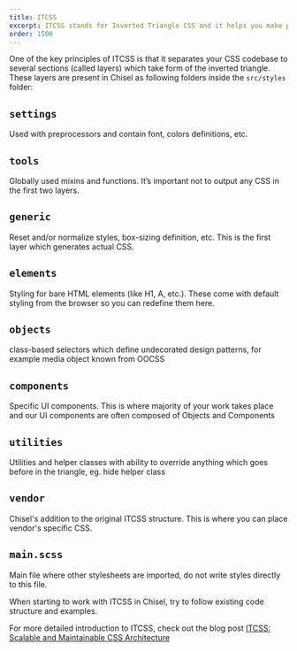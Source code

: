 ```yaml
---
title: ITCSS
excerpt: ITCSS stands for Inverted Triangle CSS and it helps you make project CSS scalable and maintainable.
order: 1500
---
```


One of the key principles of ITCSS is that it separates your CSS codebase to several sections (called layers) which take form of the inverted triangle. These layers are present in Chisel as following folders inside the `src/styles` folder:

## `settings`

Used with preprocessors and contain font, colors definitions, etc.

## `tools`

Globally used mixins and functions. It’s important not to output any CSS in the first two layers.

## `generic`

Reset and/or normalize styles, box-sizing definition, etc. This is the first layer which generates actual CSS.

## `elements`

Styling for bare HTML elements (like H1, A, etc.). These come with default styling from the browser so you can redefine them here.

## `objects`

class-based selectors which define undecorated design patterns, for example media object known from OOCSS

## `components`

Specific UI components. This is where majority of your work takes place and our UI components are often composed of Objects and Components

## `utilities`

Utilities and helper classes with ability to override anything which goes before in the triangle, eg. hide helper class

## `vendor`

Chisel's addition to the original ITCSS structure. This is where you can place vendor's specific CSS.

## `main.scss`

Main file where other stylesheets are imported, do not write styles directly to this file.

When starting to work with ITCSS in Chisel, try to follow existing code structure and examples.

For more detailed introduction to ITCSS, check out the blog post [ITCSS: Scalable and Maintainable CSS Architecture](https://www.xfive.co/blog/itcss-scalable-maintainable-css-architecture/)
